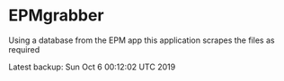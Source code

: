 # EPMgrabber
Using a database from the EPM app this application scrapes the files as required


Latest backup: Sun Oct 6 00:12:02 UTC 2019
